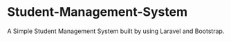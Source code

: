 # Student-Management-System
A Simple Student Management System built by using Laravel and Bootstrap.
